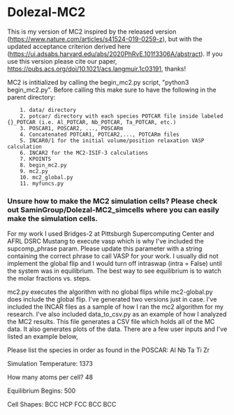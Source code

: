 # Dolezal-MC2

This is my version of MC2 inspired by the released version (https://www.nature.com/articles/s41524-019-0259-z), but with the updated acceptance criterion derived
here (https://ui.adsabs.harvard.edu/abs/2020PhRvE.101f3306A/abstract). If you use this version please cite our paper, https://pubs.acs.org/doi/10.1021/acs.langmuir.1c03191, thanks!

MC2 is intitialized by calling the begin_mc2.py script, "python3 begin_mc2.py". Before calling this make sure to have the following in the parent directory:

        1. data/ directory
        2. potcar/ directory with each species POTCAR file inside labeled {}_POTCAR (i.e. Al_POTCAR, Nb_POTCAR, Ta_POTCAR, etc.)
        3. POSCAR1, POSCAR2, ..., POSCARm 
        4. Concatenated POTCAR1, POTCAR2,..., POTCARm files
        5. INCAR0/1 for the initial volume/position relaxation VASP calculation
        6. INCAR2 for the MC2-ISIF-3 calculations
        7. KPOINTS
        8. begin_mc2.py
        9. mc2.py
        10. mc2_global.py
        11. myfuncs.py


### Unsure how to make the MC2 simulation cells? Please check out SaminGroup/Dolezal-MC2_simcells where you can easily make the simulation cells.  

For my work I used Bridges-2 at Pittsburgh Supercomputing Center and AFRL DSRC Mustang to execute vasp which is why I've included the supcomp_phrase param. Please update this parameter with a string containing the correct phrase to call VASP for your work. I usually did not implement the global flip and I would turn off intraswap (intra = False) until the system was in equilibrium. The best way to see equilibrium is to watch the molar fractions vs. steps.

mc2.py executes the algorithm with no global flips while mc2-global.py does include the global flip. I've generated two versions just in case. I've included the INCAR files as a sample of how I ran the mc2 algorithm for my research. I've also included data_to_csv.py as an example of how I analyzed the MC2 results. This file generates a CSV file which holds all of the MC data. It also generates plots of the data. There are a few user inputs and I've listed an example below,

Please list the species in order as found in the POSCAR: Al Nb Ta Ti Zr

Simulation Temperature: 1373

How many atoms per cell? 48

Equilibrium Begins: 500

Cell Shapes: BCC HCP FCC BCC BCC
